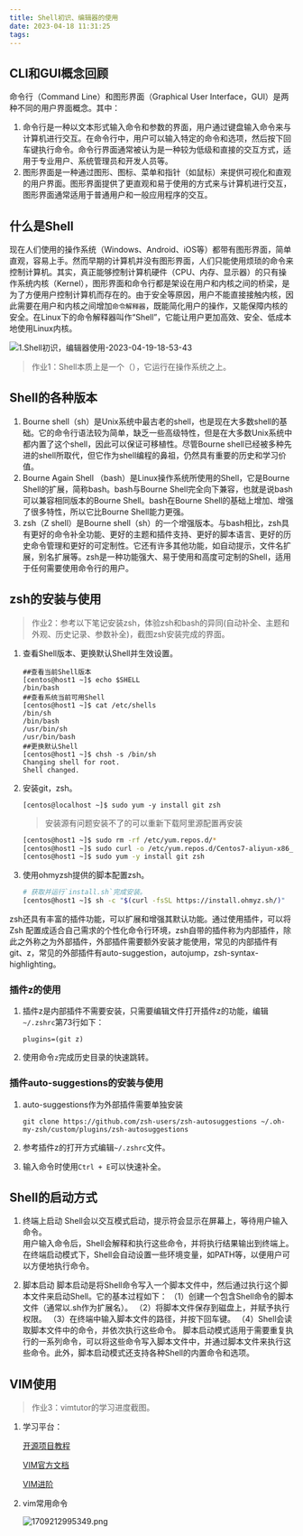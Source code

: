 ```yaml
---
title: Shell初识、编辑器的使用
date: 2023-04-18 11:31:25
tags: 
---
```


## CLI和GUI概念回顾

命令行（Command Line）和图形界面（Graphical User Interface，GUI）是两种不同的用户界面概念。其中：

1. 命令行是一种以文本形式输入命令和参数的界面，用户通过键盘输入命令来与计算机进行交互。在命令行中，用户可以输入特定的命令和选项，然后按下回车键执行命令。命令行界面通常被认为是一种较为低级和直接的交互方式，适用于专业用户、系统管理员和开发人员等。
2. 图形界面是一种通过图形、图标、菜单和指针（如鼠标）来提供可视化和直观的用户界面。图形界面提供了更直观和易于使用的方式来与计算机进行交互，图形界面通常适用于普通用户和一般应用程序的交互。

## 什么是Shell

现在人们使用的操作系统（Windows、Android、iOS等）都带有图形界面，简单直观，容易上手。然而早期的计算机并没有图形界面，人们只能使用烦琐的命令来控制计算机。其实，真正能够控制计算机硬件（CPU、内存、显示器）的只有操作系统内核（Kernel），图形界面和命令行都是架设在用户和内核之间的桥梁，是为了方便用户控制计算机而存在的。由于安全等原因，用户不能直接接触内核，因此需要在用户和内核之间增加`命令解释器`，既能简化用户的操作，又能保障内核的安全。在Linux下的命令解释器叫作“Shell”，它能让用户更加高效、安全、低成本地使用Linux内核。  

![1.Shell初识，编辑器使用-2023-04-19-18-53-43](https://lsky.taojie.fun:52222/i/2023/09/02/note1.Shell%E5%88%9D%E8%AF%86%EF%BC%8C%E7%BC%96%E8%BE%91%E5%99%A8%E4%BD%BF%E7%94%A8-2023-04-19-18-53-43.png)

>作业1：Shell本质上是一个（），它运行在操作系统之上。

## Shell的各种版本

1. Bourne shell（sh）是Unix系统中最古老的shell，也是现在大多数shell的基础。它的命令行语法较为简单，缺乏一些高级特性，但是在大多数Unix系统中都内置了这个shell，因此可以保证可移植性。尽管Bourne shell已经被多种先进的shell所取代，但它作为shell编程的鼻祖，仍然具有重要的历史和学习价值。
2. Bourne Again Shell （bash）是Linux操作系统所使用的Shell，它是Bourne Shell的扩展，简称bash。bash与Bourne Shell完全向下兼容，也就是说bash可以兼容相同版本的Bourne Shell。bash在Bourne Shell的基础上增加、增强了很多特性，所以它比Bourne Shell能力更强。
3. zsh（Z shell）是Bourne shell（sh）的一个增强版本。与bash相比，zsh具有更好的命令补全功能、更好的主题和插件支持、更好的脚本语言、更好的历史命令管理和更好的可定制性。它还有许多其他功能，如自动提示，文件名扩展，别名扩展等。zsh是一种功能强大、易于使用和高度可定制的Shell，适用于任何需要使用命令行的用户。

## zsh的安装与使用

>作业2：参考以下笔记安装zsh，体验zsh和bash的异同(自动补全、主题和外观、历史记录、参数补全)，截图zsh安装完成的界面。

1. 查看Shell版本、更换默认Shell并生效设置。

    ```shell
    ##查看当前Shell版本
    [centos@host1 ~]$ echo $SHELL
    /bin/bash
    ##查看系统当前可用Shell
    [centos@host1 ~]$ cat /etc/shells
    /bin/sh
    /bin/bash
    /usr/bin/sh
    /usr/bin/bash
    ##更换默认Shell
    [centos@host1 ~]$ chsh -s /bin/sh
    Changing shell for root.
    Shell changed.
    ```

2. 安装git，zsh。

    ```shell
    [centos@localhost ~]$ sudo yum -y install git zsh
    ```

    >安装源有问题安装不了的可以重新下载阿里源配置再安装

    ```bash
    [centos@host1 ~]$ sudo rm -rf /etc/yum.repos.d/*
    [centos@host1 ~]$ sudo curl -o /etc/yum.repos.d/Centos7-aliyun-x86_64.repo https://mirrors.wlnmp.com/centos/Centos7-aliyun-x86_64.repo
    [centos@host1 ~]$ sudo yum -y install git zsh
    ```

3. 使用ohmyzsh提供的脚本配置zsh。

    ```bash
    # 获取并运行`install.sh`完成安装。
    [centos@host1 ~]$ sh -c "$(curl -fsSL https://install.ohmyz.sh/)"
    ```

zsh还具有丰富的插件功能，可以扩展和增强其默认功能。通过使用插件，可以将 Zsh 配置成适合自己需求的个性化命令行环境，zsh自带的插件称为内部插件，除此之外称之为外部插件，外部插件需要额外安装才能使用，常见的内部插件有git、z，常见的外部插件有auto-suggestion，autojump，zsh-syntax-highlighting。

### 插件z的使用

1. 插件z是内部插件不需要安装，只需要编辑文件打开插件z的功能，编辑`~/.zshrc`第73行如下：

    ```shell
    plugins=(git z)
    ```

2. 使用命令`z`完成历史目录的快速跳转。

### 插件auto-suggestions的安装与使用

1. auto-suggestions作为外部插件需要单独安装

    ```shell
    git clone https://github.com/zsh-users/zsh-autosuggestions ~/.oh-my-zsh/custom/plugins/zsh-autosuggestions
    ```

2. 参考插件z的打开方式编辑`~/.zshrc`文件。
3. 输入命令时使用`Ctrl + E`可以快速补全。

## Shell的启动方式

1. 终端上启动
    Shell会以交互模式启动，提示符会显示在屏幕上，等待用户输入命令。  
    用户输入命令后，Shell会解释和执行这些命令，并将执行结果输出到终端上。  
    在终端启动模式下，Shell会自动设置一些环境变量，如PATH等，以便用户可以方便地执行命令。

2. 脚本启动
    脚本启动是将Shell命令写入一个脚本文件中，然后通过执行这个脚本文件来启动Shell。它的基本过程如下：
    （1）创建一个包含Shell命令的脚本文件（通常以.sh作为扩展名）。
    （2）将脚本文件保存到磁盘上，并赋予执行权限。
    （3）在终端中输入脚本文件的路径，并按下回车键。
    （4）Shell会读取脚本文件中的命令，并依次执行这些命令。
    脚本启动模式适用于需要重复执行的一系列命令，可以将这些命令写入脚本文件中，并通过脚本文件来执行这些命令。此外，脚本启动模式还支持各种Shell的内置命令和选项。

## VIM使用

>作业3：vimtutor的学习进度截图。

1. 学习平台：

    [开源项目教程](https://gitlab.com/wsdjeg/Learn-Vim_zh_cn)

    [VIM官方文档](https://yianwillis.github.io/vimcdoc/doc/intro.html#intro.txt)

    [VIM进阶](https://github.com/MeiTianT/vim-galore-zh_cn#%E6%8C%89%E9%94%AE%E6%98%A0%E5%B0%84)

2. vim常用命令

    <img src="https://lsky.taojie.fun:52222/i/2024/02/29/2024-02-29-1709212995.png" alt="1709212995349.png" title="1709212995349.png" />
